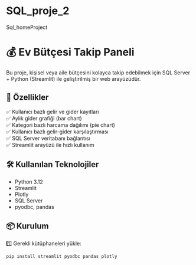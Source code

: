 # SQL_proje_2
Sql_homeProject

# 💰 Ev Bütçesi Takip Paneli

Bu proje, kişisel veya aile bütçesini kolayca takip edebilmek için SQL Server + Python (Streamlit) ile geliştirilmiş bir web arayüzüdür.

## 🚀 Özellikler

✅ Kullanıcı bazlı gelir ve gider kayıtları  
✅ Aylık gider grafiği (bar chart)  
✅ Kategori bazlı harcama dağılımı (pie chart)  
✅ Kullanıcı bazlı gelir-gider karşılaştırması  
✅ SQL Server veritabanı bağlantısı  
✅ Streamlit arayüzü ile hızlı kullanım

## 🛠️ Kullanılan Teknolojiler

- Python 3.12
- Streamlit
- Plotly
- SQL Server
- pyodbc, pandas

## 📦 Kurulum

1️⃣ Gerekli kütüphaneleri yükle:

```bash
pip install streamlit pyodbc pandas plotly
